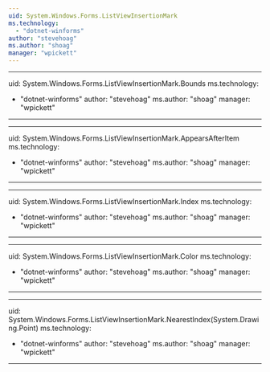 ```yaml
---
uid: System.Windows.Forms.ListViewInsertionMark
ms.technology: 
  - "dotnet-winforms"
author: "stevehoag"
ms.author: "shoag"
manager: "wpickett"
---
```


---
uid: System.Windows.Forms.ListViewInsertionMark.Bounds
ms.technology: 
  - "dotnet-winforms"
author: "stevehoag"
ms.author: "shoag"
manager: "wpickett"
---

---
uid: System.Windows.Forms.ListViewInsertionMark.AppearsAfterItem
ms.technology: 
  - "dotnet-winforms"
author: "stevehoag"
ms.author: "shoag"
manager: "wpickett"
---

---
uid: System.Windows.Forms.ListViewInsertionMark.Index
ms.technology: 
  - "dotnet-winforms"
author: "stevehoag"
ms.author: "shoag"
manager: "wpickett"
---

---
uid: System.Windows.Forms.ListViewInsertionMark.Color
ms.technology: 
  - "dotnet-winforms"
author: "stevehoag"
ms.author: "shoag"
manager: "wpickett"
---

---
uid: System.Windows.Forms.ListViewInsertionMark.NearestIndex(System.Drawing.Point)
ms.technology: 
  - "dotnet-winforms"
author: "stevehoag"
ms.author: "shoag"
manager: "wpickett"
---
